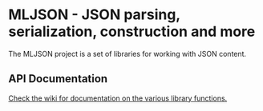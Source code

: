 # MLJSON - JSON parsing, serialization, construction and more

The MLJSON project is a set of libraries for working with JSON content.

## API Documentation
[Check the wiki for documentation on the various library functions.](mljson/wiki)
